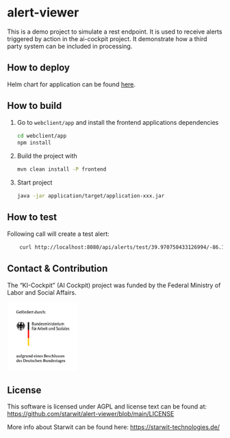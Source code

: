 # alert-viewer

This is a demo project to simulate a rest endpoint. It is used to receive alerts triggered by action in the ai-cockpit project. It demonstrate how a third party system can be included in processing.

## How to deploy
Helm chart for application can be found [here](https://hub.docker.com/r/starwitorg/alert-viewer-chart).

## How to build

1) Go to `webclient/app` and install the frontend applications dependencies

    ```bash
    cd webclient/app
    npm install
    ```

2) Build the project with

    ```bash
    mvn clean install -P frontend

3) Start project

    ```bash
    java -jar application/target/application-xxx.jar
    ```

## How to test
Following call will create a test alert:
```bash
    curl http://localhost:8080/api/alerts/test/39.970750433126994/-86.12693383495157
```

## Contact & Contribution

The “KI-Cockpit” (AI Cockpit) project was funded by the Federal Ministry of Labor and Social Affairs.

<img src="foerderlogo.png" alt="BMAS Logo" style="width:33%; height:auto;">

## License

This software is licensed under AGPL and license text can be found at: https://github.com/starwit/alert-viewer/blob/main/LICENSE

More info about Starwit can be found here: https://starwit-technologies.de/


